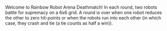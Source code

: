 Welcome to Rainbow Robot Arena Deathmatch!
In each round, two robots battle for supremacy on a 6x6 grid. A round is over when one robot
reduces the other to zero hit-points or when the robots run into each other (in which case, they
crash and tie (a tie counts as half a win)).
